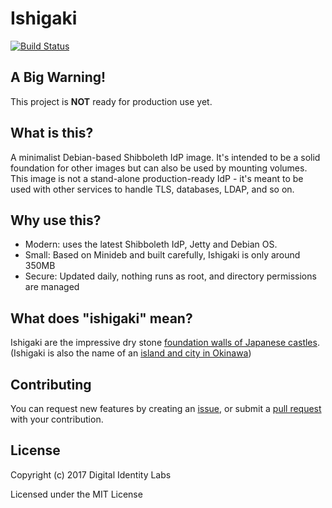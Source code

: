 # Ishigaki

[![Build Status](https://travis-ci.org/Digital-Identity-Labs/ishigaki?branch=master)](https://travis-ci.org/Digital-Identity-Labs/ishigaki)

## A Big Warning!
This project is **NOT** ready for production use yet.

## What is this?
A minimalist Debian-based Shibboleth IdP image. 
It's intended to be a solid foundation for other images but can also be used by mounting volumes.
This image is not a stand-alone production-ready IdP - it's meant to be used with other services to handle TLS,
 databases, LDAP, and so on. 

## Why use this?

* Modern: uses the latest Shibboleth IdP, Jetty and Debian OS.
* Small: Based on Minideb and built carefully, Ishigaki is only around 350MB
* Secure: Updated daily, nothing runs as root, and directory permissions are managed




## What does "ishigaki" mean?
Ishigaki are the impressive dry stone [foundation walls of Japanese castles](http://www.jcastle.info/resources/view/109-Stone-Walls).
(Ishigaki is also the name of an [island and city in Okinawa](https://en.wikipedia.org/wiki/Ishigaki_Island))


## Contributing
You can request new features by creating an [issue](https://github.com/Digital-Identity-Labs/ishigaki/issues), or submit a [pull request](https://github.com/Digital-Identity-Labs/ishigaki/pulls) with your contribution.

## License
Copyright (c) 2017 Digital Identity Labs

Licensed under the MIT License